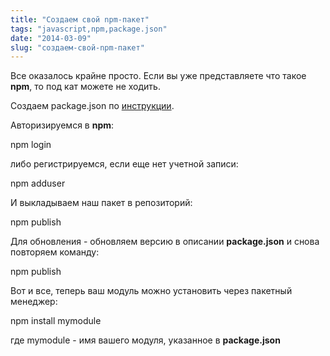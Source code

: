 ```yaml
---
title: "Создаем свой npm-пакет"
tags: "javascript,npm,package.json"
date: "2014-03-09"
slug: "создаем-свой-npm-пакет"
---
```


Все оказалось крайне просто. Если вы уже представляете что такое **npm**, то под кат можете не ходить.

Создаем package.json по [инструкции](https://package.json.nodejitsu.com/ "nodejitsu").

Авторизируемся в **npm**:

npm login

либо регистрируемся, если еще нет учетной записи:

npm adduser

И выкладываем наш пакет в репозиторий:

npm publish

Для обновления - обновляем версию в описании **package.json** и снова повторяем команду:

npm publish

Вот и все, теперь ваш модуль можно установить через пакетный менеджер:

npm install mymodule

где mymodule - имя вашего модуля, указанное в **package.json**
